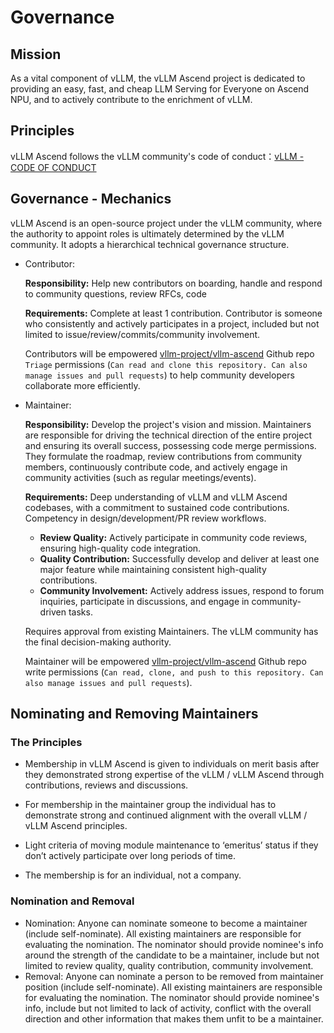 # Governance

## Mission
As a vital component of vLLM, the vLLM Ascend project is dedicated to providing an easy, fast, and cheap LLM Serving for Everyone on Ascend NPU, and to actively contribute to the enrichment of vLLM. 

## Principles
vLLM Ascend follows the vLLM community's code of conduct：[vLLM - CODE OF CONDUCT](https://github.com/vllm-project/vllm/blob/main/CODE_OF_CONDUCT.md)

## Governance - Mechanics
vLLM Ascend is an open-source project under the vLLM community, where the authority to appoint roles is ultimately determined by the vLLM community. It adopts a hierarchical technical governance structure.

- Contributor:

    **Responsibility:** Help new contributors on boarding, handle and respond to community questions, review RFCs, code

    **Requirements:** Complete at least 1 contribution. Contributor is someone who consistently and actively participates in a project, included but not limited to issue/review/commits/community involvement. 

    Contributors will be empowered [vllm-project/vllm-ascend](https://github.com/vllm-project/vllm-ascend) Github repo `Triage` permissions (`Can read and clone this repository. Can also manage issues and pull requests`) to help community developers collaborate more efficiently.

- Maintainer:

    **Responsibility:** Develop the project's vision and mission. Maintainers are responsible for driving the technical direction of the entire project and ensuring its overall success, possessing code merge permissions. They formulate the roadmap, review contributions from community members, continuously contribute code, and actively engage in community activities (such as regular meetings/events).

    **Requirements:** Deep understanding of ‌vLLM‌ and ‌vLLM Ascend‌ codebases, with a commitment to sustained code contributions. Competency in ‌design/development/PR review workflows‌.
    - **Review Quality‌:** Actively participate in community code reviews, ensuring high-quality code integration.
    - **Quality Contribution‌:** Successfully develop and deliver at least one major feature while maintaining consistent high-quality contributions.
    - **Community Involvement‌:** Actively address issues, respond to forum inquiries, participate in discussions, and engage in community-driven tasks.

    Requires approval from existing Maintainers. The vLLM community has the final decision-making authority.

    Maintainer will be empowered [vllm-project/vllm-ascend](https://github.com/vllm-project/vllm-ascend) Github repo write permissions (`Can read, clone, and push to this repository. Can also manage issues and pull requests`).

## Nominating and Removing Maintainers

### The Principles

- Membership in vLLM Ascend is given to individuals on merit basis after they demonstrated strong expertise of the vLLM / vLLM Ascend through contributions, reviews and discussions.

- For membership in the maintainer group the individual has to demonstrate strong and continued alignment with the overall vLLM / vLLM Ascend principles.

- Light criteria of moving module maintenance to ‘emeritus’ status if they don’t actively participate over long periods of time.

- The membership is for an individual, not a company.

### Nomination and Removal

- Nomination: Anyone can nominate someone to become a maintainer (include self-nominate). All existing maintainers are responsible for evaluating the nomination. The nominator should provide nominee's info around the strength of the candidate to be a maintainer, include but not limited to review quality, quality contribution, community involvement.
- Removal: Anyone can nominate a person to be removed from maintainer position (include self-nominate). All existing maintainers are responsible for evaluating the nomination. The nominator should provide nominee's info, include but not limited to lack of activity, conflict with the overall direction and other information that makes them unfit to be a maintainer.
